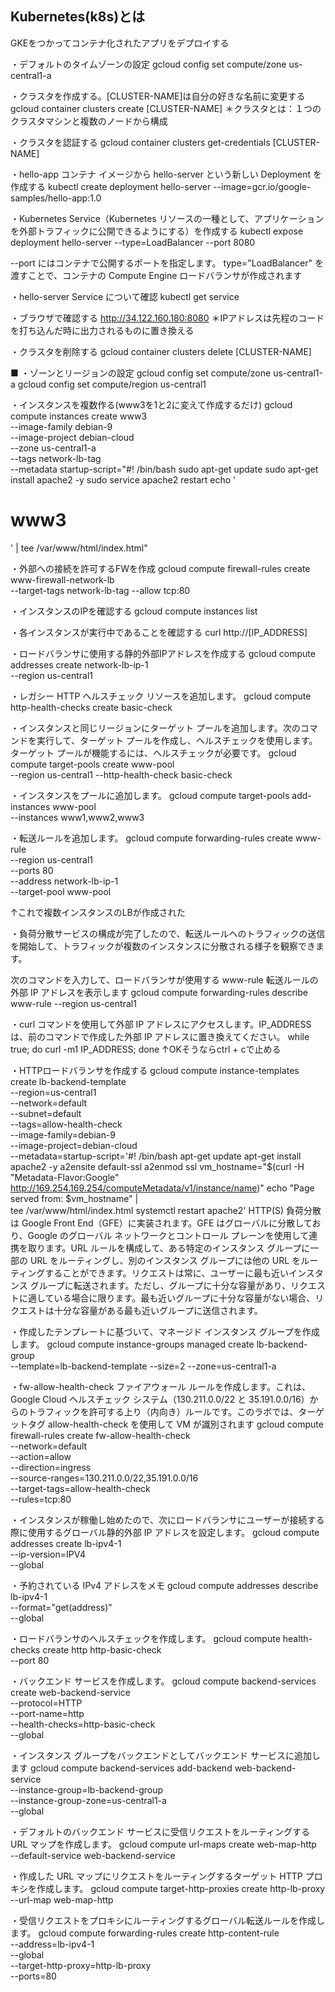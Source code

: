 ## Kubernetes(k8s)とは

GKEをつかってコンテナ化されたアプリをデプロイする

・デフォルトのタイムゾーンの設定
gcloud config set compute/zone us-central1-a

・クラスタを作成する。[CLUSTER-NAME]は自分の好きな名前に変更する
gcloud container clusters create [CLUSTER-NAME]
＊クラスタとは：１つのクラスタマシンと複数のノードから構成

・クラスタを認証する
gcloud container clusters get-credentials [CLUSTER-NAME]


・hello-app コンテナ イメージから hello-server という新しい Deployment を作成する
kubectl create deployment hello-server --image=gcr.io/google-samples/hello-app:1.0

・Kubernetes Service（Kubernetes リソースの一種として、アプリケーションを外部トラフィックに公開できるようにする）を作成する
kubectl expose deployment hello-server --type=LoadBalancer --port 8080

--port にはコンテナで公開するポートを指定します。
type="LoadBalancer" を渡すことで、コンテナの Compute Engine ロードバランサが作成されます

・hello-server Service について確認
kubectl get service

・ブラウザで確認する
http://34.122.160.180:8080
＊IPアドレスは先程のコードを打ち込んだ時に出力されるものに置き換える

・クラスタを削除する
gcloud container clusters delete [CLUSTER-NAME]

■
・ゾーンとリージョンの設定
gcloud config set compute/zone us-central1-a
gcloud config set compute/region us-central1

・インスタンスを複数作る(www3を1と2に変えて作成するだけ)
gcloud compute instances create www3 \
  --image-family debian-9 \
  --image-project debian-cloud \
  --zone us-central1-a \
  --tags network-lb-tag \
  --metadata startup-script="#! /bin/bash
    sudo apt-get update
    sudo apt-get install apache2 -y
    sudo service apache2 restart
    echo '<!doctype html><html><body><h1>www3</h1></body></html>' | tee /var/www/html/index.html"

・外部への接続を許可するFWを作成
gcloud compute firewall-rules create www-firewall-network-lb \
    --target-tags network-lb-tag --allow tcp:80

・インスタンスのIPを確認する
gcloud compute instances list

・各インスタンスが実行中であることを確認する
curl http://[IP_ADDRESS]

・ロードバランサに使用する静的外部IPアドレスを作成する
gcloud compute addresses create network-lb-ip-1 \
 --region us-central1

・レガシー HTTP ヘルスチェック リソースを追加します。
gcloud compute http-health-checks create basic-check

・インスタンスと同じリージョンにターゲット プールを追加します。次のコマンドを実行して、ターゲット プールを作成し、ヘルスチェックを使用します。ターゲット プールが機能するには、ヘルスチェックが必要です。
gcloud compute target-pools create www-pool \
    --region us-central1 --http-health-check basic-check

・インスタンスをプールに追加します。
gcloud compute target-pools add-instances www-pool \
    --instances www1,www2,www3

・転送ルールを追加します。
gcloud compute forwarding-rules create www-rule \
    --region us-central1 \
    --ports 80 \
    --address network-lb-ip-1 \
    --target-pool www-pool

↑これで複数インスタンスのLBが作成された

・負荷分散サービスの構成が完了したので、転送ルールへのトラフィックの送信を開始して、トラフィックが複数のインスタンスに分散される様子を観察できます。

次のコマンドを入力して、ロードバランサが使用する www-rule 転送ルールの外部 IP アドレスを表示します
gcloud compute forwarding-rules describe www-rule --region us-central1


・curl コマンドを使用して外部 IP アドレスにアクセスします。IP_ADDRESS は、前のコマンドで作成した外部 IP アドレスに置き換えてください。
while true; do curl -m1 IP_ADDRESS; done
↑OKそうならctrl + cで止める

・HTTPロードバランサを作成する
gcloud compute instance-templates create lb-backend-template \
   --region=us-central1 \
   --network=default \
   --subnet=default \
   --tags=allow-health-check \
   --image-family=debian-9 \
   --image-project=debian-cloud \
   --metadata=startup-script='#! /bin/bash
     apt-get update
     apt-get install apache2 -y
     a2ensite default-ssl
     a2enmod ssl
     vm_hostname="$(curl -H "Metadata-Flavor:Google" \
     http://169.254.169.254/computeMetadata/v1/instance/name)"
     echo "Page served from: $vm_hostname" | \
     tee /var/www/html/index.html
     systemctl restart apache2'
HTTP(S) 負荷分散は Google Front End（GFE）に実装されます。GFE はグローバルに分散しており、Google のグローバル ネットワークとコントロール プレーンを使用して連携を取ります。URL ルールを構成して、ある特定のインスタンス グループに一部の URL をルーティングし、別のインスタンス グループには他の URL をルーティングすることができます。リクエストは常に、ユーザーに最も近いインスタンス グループに転送されます。ただし、グループに十分な容量があり、リクエストに適している場合に限ります。最も近いグループに十分な容量がない場合、リクエストは十分な容量がある最も近いグループに送信されます。

・作成したテンプレートに基づいて、マネージド インスタンス グループを作成します。
gcloud compute instance-groups managed create lb-backend-group \
   --template=lb-backend-template --size=2 --zone=us-central1-a

・fw-allow-health-check ファイアウォール ルールを作成します。これは、Google Cloud ヘルスチェック システム（130.211.0.0/22 と 35.191.0.0/16）からのトラフィックを許可する上り（内向き）ルールです。このラボでは、ターゲットタグ allow-health-check を使用して VM が識別されます
gcloud compute firewall-rules create fw-allow-health-check \
    --network=default \
    --action=allow \
    --direction=ingress \
    --source-ranges=130.211.0.0/22,35.191.0.0/16 \
    --target-tags=allow-health-check \
    --rules=tcp:80

・インスタンスが稼働し始めたので、次にロードバランサにユーザーが接続する際に使用するグローバル静的外部 IP アドレスを設定します。
gcloud compute addresses create lb-ipv4-1 \
    --ip-version=IPV4 \
    --global

・予約されている IPv4 アドレスをメモ
gcloud compute addresses describe lb-ipv4-1 \
    --format="get(address)" \
    --global

・ロードバランサのヘルスチェックを作成します。
gcloud compute health-checks create http http-basic-check \
        --port 80

・バックエンド サービスを作成します。
    gcloud compute backend-services create web-backend-service \
        --protocol=HTTP \
        --port-name=http \
        --health-checks=http-basic-check \
        --global

・インスタンス グループをバックエンドとしてバックエンド サービスに追加します
    gcloud compute backend-services add-backend web-backend-service \
        --instance-group=lb-backend-group \
        --instance-group-zone=us-central1-a \
        --global

・デフォルトのバックエンド サービスに受信リクエストをルーティングする URL マップを作成します。
    gcloud compute url-maps create web-map-http \
        --default-service web-backend-service

・作成した URL マップにリクエストをルーティングするターゲット HTTP プロキシを作成します。
    gcloud compute target-http-proxies create http-lb-proxy \
        --url-map web-map-http

・受信リクエストをプロキシにルーティングするグローバル転送ルールを作成します。
    gcloud compute forwarding-rules create http-content-rule \
        --address=lb-ipv4-1\
        --global \
        --target-http-proxy=http-lb-proxy \
        --ports=80
